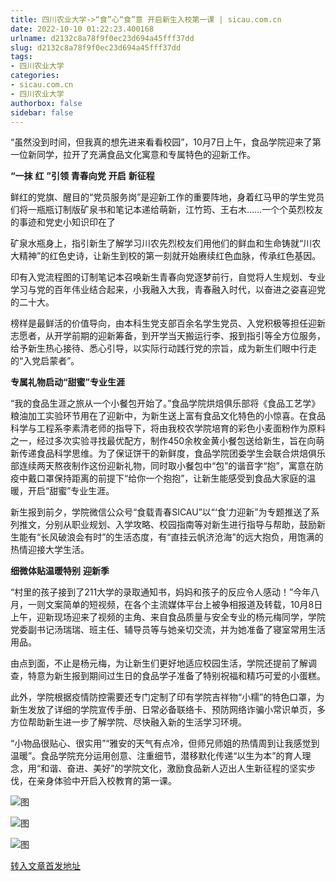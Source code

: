 ```yaml
---
title: 四川农业大学->“食”心“食”意 开启新生入校第一课 | sicau.com.cn
date: 2022-10-10 01:22:23.400168
urlname: d2132c8a78f9f0ec23d694a45fff37dd
slug: d2132c8a78f9f0ec23d694a45fff37dd
tags: 
- 四川农业大学
categories:
- sicau.com.cn
- 四川农业大学
authorbox: false
sidebar: false
---
```

“虽然没到时间，但我真的想先进来看看校园”，10月7日上午，食品学院迎来了第一位新同学，拉开了充满食品文化寓意和专属特色的迎新工作。

**“一抹** **红** **”引领** **青春向党** **开启** **新征程**

鲜红的党旗、醒目的“党员服务岗”是迎新工作的重要阵地，身着红马甲的学生党员们将一瓶瓶订制版矿泉书和笔记本递给萌新，江竹筠、王右木……一个个英烈校友的事迹和党史小知识印在了
<!--more-->
矿泉水瓶身上，指引新生了解学习川农先烈校友们用他们的鲜血和生命铸就“川农大精神”的红色史诗，让新生到校的第一刻就开始赓续红色血脉，传承红色基因。  

印有入党流程图的订制笔记本召唤新生青春向党逐梦前行，自觉将人生规划、专业学习与党的百年伟业结合起来，小我融入大我，青春融入时代，以奋进之姿喜迎党的二十大。

榜样是最鲜活的价值导向，由本科生党支部百余名学生党员、入党积极等担任迎新志愿者，从开学前期的迎新筹备，到开学当天搬运行李、报到指引等全方位服务，给予新生热心接待、悉心引导，以实际行动践行党的宗旨，成为新生们眼中行走的“入党启蒙者”。

**专属礼物启动“甜蜜”专业生涯**

“我的食品生涯之旅从一个小餐包开始了。”食品学院烘焙俱乐部将《食品工艺学》粮油加工实验环节用在了迎新中，为新生送上富有食品文化特色的小惊喜。在食品科学与工程系李素清老师的指导下，将由我校农学院培育的彩色小麦面粉作为原料之一，经过多次实验寻找最优配方，制作450余枚金黄小餐包送给新生，旨在向萌新传递食品科学思维。为了保证饼干的新鲜度，食品学院团委学生会联合烘焙俱乐部连续两天熬夜制作这份迎新礼物，同时取小餐包中“包”的谐音字“抱”，寓意在防疫中戴口罩保持距离的前提下“给你一个抱抱”，让新生能感受到食品大家庭的温暖，开启“甜蜜”专业生涯。

新生报到前夕，学院微信公众号“食载青春SICAU”以“‘食’力迎新”为专题推送了系列推文，分别从职业规划、入学攻略、校园指南等对新生进行指导与帮助，鼓励新生能有“长风破浪会有时”的生活态度，有“直挂云帆济沧海”的远大抱负，用饱满的热情迎接大学生活。

**细微体贴温暖特别** **迎新季**

“村里的孩子接到了211大学的录取通知书，妈妈和孩子的反应令人感动！”今年八月，一则文案简单的短视频，在各个主流媒体平台上被争相报道及转载，10月8日上午，迎新现场迎来了视频的主角、来自食品质量与安全专业的杨元梅同学，学院党委副书记汤瑞瑞、班主任、辅导员等与她亲切交流，并为她准备了寝室常用生活用品。

由点到面，不止是杨元梅，为让新生们更好地适应校园生活，学院还提前了解调查，特意为新生报到期间过生日的食品学子准备了特别祝福和精巧可爱的小蛋糕。

此外，学院根据疫情防控需要还专门定制了印有学院吉祥物“小糯”的特色口罩，为新生发放了详细的学院宣传手册、日常必备联络卡、预防网络诈骗小常识单页，多方位帮助新生进一步了解学院、尽快融入新的生活学习环境。

“小物品很贴心、很实用”“雅安的天气有点冷，但师兄师姐的热情周到让我感觉到温暖”。食品学院充分运用创意、注重细节，潜移默化传递“以生为本”的育人理念，用“和谐、奋进、美好”的学院文化，激励食品新人迈出人生新征程的坚实步伐，在亲身体验中开启入校教育的第一课。

![图](https://news.sicau.edu.cn/__local/8/3D/7B/4C4054733DC24C8BF4196B6B22E_063E9385_76E43.png)

![图](https://news.sicau.edu.cn/__local/D/0F/60/1D565651FD0BB581949E81B30C6_9B74E49C_78745.png)

![图](https://news.sicau.edu.cn/__local/A/41/8D/6E4E9C153C1BCD9A44050031BCA_168C1A49_6F2BB.png)

[转入文章首发地址](https://news.sicau.edu.cn/info/1078/69742.htm)